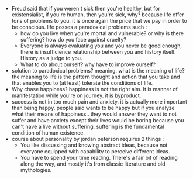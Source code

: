 - Freud said that if you weren't sick then you're healthy, but for existensialist, if you're human, then you're sick, why? because life offer tons of problems to you. it is once again the price that we pay in order to be conscious. life posses a paradoxical problems such :
	- how do you live when you're mortal and vulnerable? or why is there suffering? how do you face against cruelty?
	- Everyone is always evaluating you and you never be good enough, there is insufficience relationship between you and history itself. History as a judge to you.
	- What to do about ourself? why have to improve ourself?
- solution to paradoxical problems? meaning. what is the meaning of life? the meaning to life is the pattern thought and action that you take and that enables you to (at least) tolerate the conditions of life.
-  Why chase happiness? happiness is not the right aim. It is manner of manifestation while you're on journey. it is byproduct. 
- success is not in too much pain and anxiety. it is actually more important than being happy. people said wants to be happy but if you analyze what their means of happiness.. they would answer they want to not suffer and have anxiety except their lives would be boring because you can't have a live without suffering. suffering is the fundamental condition of human existence. 
- course about personality by jordan peterson requires 2 things :
	- You like discussing and knowing abstract ideas, because not everyone equipped with capability to perceive different ideas.
	- You have to spend your time reading. There's a fair bit of reading along the way, and mostly it's from classic literature and old mythologies.

